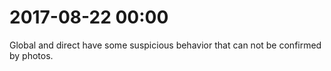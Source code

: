 
# 2017-08-22 00:00

[//]: # (Keywords: #suspicious_data)

Global and direct have some suspicious behavior that can not be confirmed by photos.

